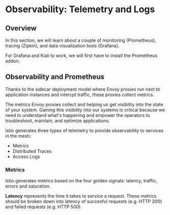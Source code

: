 # Observability: Telemetry and Logs

## Overview

In this section, we will learn about a couple of monitoring (Prometheus), tracing (Zipkin), and data visualization tools (Grafana).

For Grafana and Kiali to work, we will first have to install the Prometheus addon.

## Observability and Prometheus 

Thanks to the sidecar deployment model where Envoy proxies run next to application instances and intercpt traffic, these proxies collect metrics.

The metrics Envoy proxies collect and helping us get visibility into the state of your system. Gaining this visibility into our systems is critical because we need to understand what's happening and empower the operators to troubleshoot, maintain, and optimize applications. 

Istio generates three types of telemetry to provide observability to services in the mesh:
- Metrics
- Distributed Traces
- Access Logs

### Metrics

Istio generates metrics based on the four golden signals: latency, traffic, errors and saturation.

<strong>Latency</strong> represents the time it takes to service a request. These metrics should be broken down into latency of succesful requests (e.g. HTTP 200) and failed requests (e.g. HTTP 500).
